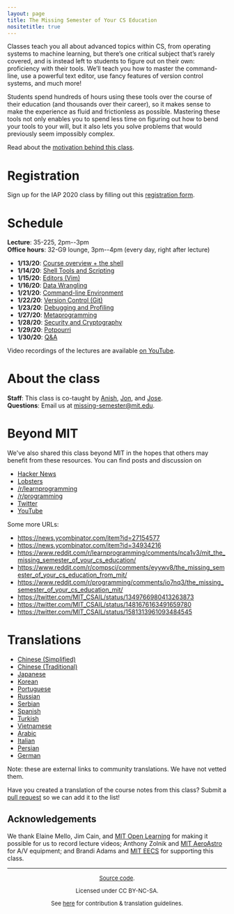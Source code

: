 ```yaml
---
layout: page
title: The Missing Semester of Your CS Education
nositetitle: true
---
```


Classes teach you all about advanced topics within CS, from operating systems
to machine learning, but there’s one critical subject that’s rarely covered,
and is instead left to students to figure out on their own: proficiency with
their tools. We’ll teach you how to master the command-line, use a powerful
text editor, use fancy features of version control systems, and much more!

Students spend hundreds of hours using these tools over the course of their
education (and thousands over their career), so it makes sense to make the
experience as fluid and frictionless as possible. Mastering these tools not
only enables you to spend less time on figuring out how to bend your tools to
your will, but it also lets you solve problems that would previously seem
impossibly complex.

Read about the [motivation behind this class](2020/about.md).

<!-- {% comment %} -->
# Registration

Sign up for the IAP 2020 class by filling out this [registration form](https://forms.gle/TD1KnwCSV52qexVt9).
<!-- {% endcomment %} -->

# Schedule

<!-- {% comment %} -->
**Lecture**: 35-225, 2pm--3pm<br>
**Office hours**: 32-G9 lounge, 3pm--4pm (every day, right after lecture)
<!-- {% endcomment %} -->


- **1/13/20**: [Course overview + the shell](2020/course-shell.md)
- **1/14/20**: [Shell Tools and Scripting](2020/shell-tools.md)
- **1/15/20**: [Editors (Vim)](2020/editors.md)
- **1/16/20**: [Data Wrangling](2020/data-wrangling.md)
- **1/21/20**: [Command-line Environment](2020/command-line.md)
- **1/22/20**: [Version Control (Git)](2020/version-control.md)
- **1/23/20**: [Debugging and Profiling](2020/debugging-profiling.md)
- **1/27/20**: [Metaprogramming](2020/metaprogramming.md)
- **1/28/20**: [Security and Cryptography](2020/security.md)
- **1/29/20**: [Potpourri](2020/potpourri.md)
- **1/30/20**: [Q&A](2020/qa.md)

Video recordings of the lectures are available [on
YouTube](https://www.youtube.com/playlist?list=PLyzOVJj3bHQuloKGG59rS43e29ro7I57J).

# About the class

**Staff**: This class is co-taught by [Anish](https://www.anishathalye.com/), [Jon](https://thesquareplanet.com/), and [Jose](http://josejg.com/).<br>
**Questions**: Email us at [missing-semester@mit.edu](mailto:missing-semester@mit.edu).

# Beyond MIT

We've also shared this class beyond MIT in the hopes that others may
benefit from these resources. You can find posts and discussion on

 - [Hacker News](https://news.ycombinator.com/item?id=22226380)
 - [Lobsters](https://lobste.rs/s/ti1k98/missing_semester_your_cs_education_mit)
 - [/r/learnprogramming](https://www.reddit.com/r/learnprogramming/comments/eyagda/the_missing_semester_of_your_cs_education_mit/)
 - [/r/programming](https://www.reddit.com/r/programming/comments/eyagcd/the_missing_semester_of_your_cs_education_mit/)
 - [Twitter](https://twitter.com/jonhoo/status/1224383452591509507)
 - [YouTube](https://www.youtube.com/playlist?list=PLyzOVJj3bHQuloKGG59rS43e29ro7I57J)

<!-- {% comment %} -->
Some more URLs:

- https://news.ycombinator.com/item?id=27154577
- https://news.ycombinator.com/item?id=34934216
- https://www.reddit.com/r/learnprogramming/comments/nca1v3/mit_the_missing_semester_of_your_cs_education/
- https://www.reddit.com/r/compsci/comments/eyywv8/the_missing_semester_of_your_cs_education_from_mit/
- https://www.reddit.com/r/programming/comments/io7nq3/the_missing_semester_of_your_cs_education_mit/
- https://twitter.com/MIT_CSAIL/status/1349766980413263873
- https://twitter.com/MIT_CSAIL/status/1481676163491659780
- https://twitter.com/MIT_CSAIL/status/1581313961093484545
<!-- {% endcomment %} -->

# Translations

- [Chinese (Simplified)](https://missing-semester-cn.github.io/)
- [Chinese (Traditional)](https://missing-semester-zh-hant.github.io/)
- [Japanese](https://missing-semester-jp.github.io/)
- [Korean](https://missing-semester-kr.github.io/)
- [Portuguese](https://missing-semester-pt.github.io/)
- [Russian](https://missing-semester-rus.github.io/)
- [Serbian](https://netboxify.com/missing-semester/)
- [Spanish](https://missing-semester-esp.github.io/)
- [Turkish](https://missing-semester-tr.github.io/)
- [Vietnamese](https://missing-semester-vn.github.io/)
- [Arabic](https://missing-semester-ar.github.io/)
- [Italian](https://missing-semester-it.github.io/)
- [Persian](https://missing-semester-fa.github.io/)
- [German](https://missing-semester-de.github.io/)

Note: these are external links to community translations. We have not vetted
them.

Have you created a translation of the course notes from this class? Submit a
[pull request](https://github.com/missing-semester/missing-semester/pulls) so
we can add it to the list!

## Acknowledgements

We thank Elaine Mello, Jim Cain, and [MIT Open
Learning](https://openlearning.mit.edu/) for making it possible for us to
record lecture videos; Anthony Zolnik and [MIT
AeroAstro](https://aeroastro.mit.edu/) for A/V equipment; and Brandi Adams and
[MIT EECS](https://www.eecs.mit.edu/) for supporting this class.

---

<div style="font-size:small;text-align:center">
<p><a href="https://github.com/missing-semester/missing-semester">Source code</a>.</p>
<p>Licensed under CC BY-NC-SA.</p>
<p>See <a href="/license/">here</a> for contribution &amp; translation guidelines.</p>
</div>
